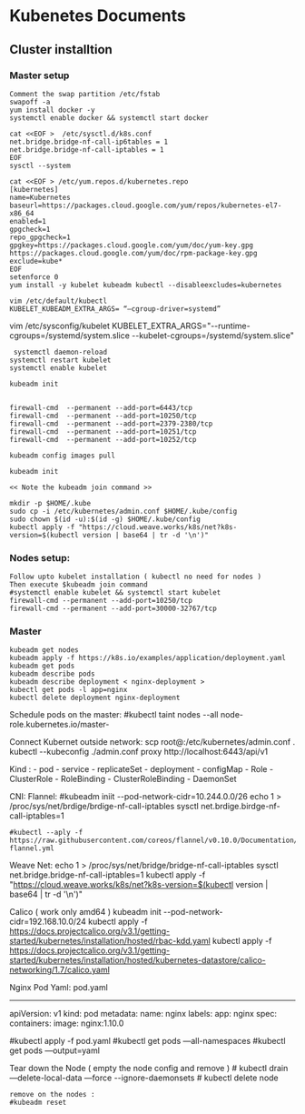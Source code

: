 # Kubenetes Documents

## Cluster installtion
### Master setup

	Comment the swap partition /etc/fstab
	swapoff -a
	yum install docker -y
 	systemctl enable docker && systemctl start docker 

	cat <<EOF >  /etc/sysctl.d/k8s.conf
	net.bridge.bridge-nf-call-ip6tables = 1
	net.bridge.bridge-nf-call-iptables = 1
	EOF
	sysctl --system

	cat <<EOF > /etc/yum.repos.d/kubernetes.repo
	[kubernetes]
	name=Kubernetes
	baseurl=https://packages.cloud.google.com/yum/repos/kubernetes-el7-x86_64
	enabled=1
	gpgcheck=1
	repo_gpgcheck=1
	gpgkey=https://packages.cloud.google.com/yum/doc/yum-key.gpg https://packages.cloud.google.com/yum/doc/rpm-package-key.gpg
	exclude=kube*
	EOF
	setenforce 0
	yum install -y kubelet kubeadm kubectl --disableexcludes=kubernetes

	vim /etc/default/kubectl
	KUBELET_KUBEADM_EXTRA_ARGS= “—cgroup-driver=systemd”	
	
vim /etc/sysconfig/kubelet
	KUBELET_EXTRA_ARGS="--runtime-cgroups=/systemd/system.slice --kubelet-cgroups=/systemd/system.slice"

	 systemctl daemon-reload
	systemctl restart kubelet
	systemctl enable kubelet

	kubeadm init 	

	
	firewall-cmd  --permanent --add-port=6443/tcp
	firewall-cmd  --permanent --add-port=10250/tcp
	firewall-cmd  --permanent --add-port=2379-2380/tcp
	firewall-cmd  --permanent --add-port=10251/tcp
	firewall-cmd  --permanent --add-port=10252/tcp
	
	kubeadm config images pull

	kubeadm init

	<< Note the kubeadm join command >>

	mkdir -p $HOME/.kube
	sudo cp -i /etc/kubernetes/admin.conf $HOME/.kube/config
	sudo chown $(id -u):$(id -g) $HOME/.kube/config
	kubectl apply -f "https://cloud.weave.works/k8s/net?k8s-version=$(kubectl version | base64 | tr -d '\n')"


### Nodes setup:

	Follow upto kubelet installation ( kubectl no need for nodes ) 
	Then execute $kubeadm join command 
	#systemctl enable kubelet && systemctl start kubelet
	firewall-cmd --permanent --add-port=10250/tcp
	firewall-cmd --permanent --add-port=30000-32767/tcp

### Master 

	kubeadm get nodes
	kubeadm apply -f https://k8s.io/examples/application/deployment.yaml
	kubeadm get pods
	kubeadm describe pods
	kubeadm describe deployment < nginx-deployment >
	kubectl get pods -l app=nginx
	kubectl delete deployment nginx-deployment

Schedule pods on the master:
	#kubectl taint nodes --all node-role.kubernetes.io/master-

Connect Kubernet outside network:
	scp root@<master ip>:/etc/kubernetes/admin.conf .
	kubectl --kubeconfig ./admin.conf proxy
	http://localhost:6443/api/v1

Kind	:
	- pod
	- service
	- replicateSet
	- deployment
	- configMap
	- Role
	- ClusterRole
 	- RoleBinding
	- ClusterRoleBinding
	- DaemonSet

CNI:
 Flannel:
	#kubeadm iniit --pod-network-cidr=10.244.0.0/26 
	echo 1 > /proc/sys/net/brdige/brdige-nf-call-iptables 
	sysctl net.brdige.birdge-nf-call-iptables=1
	
	#kubectl --aply -f https://raw.githubusercontent.com/coreos/flannel/v0.10.0/Documentation/kube-flannel.yml

Weave Net:
	echo 1 > /proc/sys/net/bridge/bridge-nf-call-iptables
	sysctl net.bridge.bridge-nf-call-iptables=1
	kubectl apply -f "https://cloud.weave.works/k8s/net?k8s-version=$(kubectl version | base64 | tr -d '\n')"

Calico ( work only amd64 )
	kubeadm init --pod-network-cidr=192.168.10.0/24
	kubectl apply -f https://docs.projectcalico.org/v3.1/getting-started/kubernetes/installation/hosted/rbac-kdd.yaml
	kubectl apply -f https://docs.projectcalico.org/v3.1/getting-started/kubernetes/installation/hosted/kubernetes-datastore/calico-networking/1.7/calico.yaml

Nginx Pod Yaml: pod.yaml

---	
apiVersion: v1
kind: pod
metadata:
	name: nginx
	labels:
		app: nginx
spec:
	containers:
		image: nginx:1.10.0

#kubectl apply -f pod.yaml
#kubectl get pods —all-namespaces
#kubectl get pods —output=yaml

Tear down the Node ( empty the node config and remove ) 
	# kubectl drain <node name> —delete-local-data —force --ignore-daemonsets
	# kubectl delete node <node name>
	
	remove on the nodes :
	#kubeadm reset
